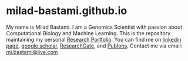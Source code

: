 # milad-bastami.github.io
My name is Milad Bastami. I am a Genomics Scientist with passion about Computational Biology and Machine Learning.
This is the repository maintaining my personal [Research Portfolio](https://milad-bastami.github.io/).
You can find me on [linkedin page](https://www.linkedin.com/in/milad-bastami/), [google scholar](https://scholar.google.com/citations?user=qzfFHyUAAAAJ&hl=en), [ResearchGate](https://www.researchgate.net/profile/Milad-Bastami-2), and [Publons](https://publons.com/researcher/1428182/milad-bastami/).
Contact me via email: mi.bastami@live.com
